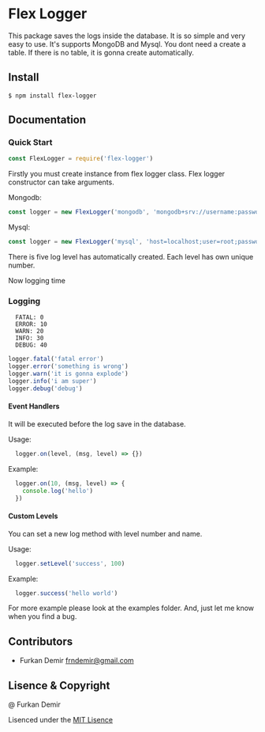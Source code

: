 # Flex Logger
This package saves the logs inside the database. It is so simple and very easy to use. It's supports MongoDB and Mysql. You dont need a create a table. If there is no table, it is gonna create automatically.
## Install

```
$ npm install flex-logger
```

## Documentation

### Quick Start

```js
const FlexLogger = require('flex-logger')
```
Firstly you must create instance from flex logger class. Flex logger constructor can take arguments.

Mongodb:
```js
const logger = new FlexLogger('mongodb', 'mongodb+srv://username:password@host/dbname', 'collectionName')
```
Mysql:
```js
const logger = new FlexLogger('mysql', 'host=localhost;user=root;password=;dbname=test;', 'tableName')
```

There is five log level has automatically created. Each level has own unique number. 

Now logging time

### Logging

```
  FATAL: 0
  ERROR: 10
  WARN: 20
  INFO: 30
  DEBUG: 40
```

```js
logger.fatal('fatal error')
logger.error('something is wrong')
logger.warn('it is gonna explode')
logger.info('i am super')
logger.debug('debug')
```

#### Event Handlers
It will be executed before the log save in the database.

Usage: 
```js
  logger.on(level, (msg, level) => {})
```
Example:
```js
  logger.on(10, (msg, level) => {
    console.log('hello')
  })
```

#### Custom Levels
You can set a new log method with level number and name.

Usage: 
```js
  logger.setLevel('success', 100)
```
Example:
```js
  logger.success('hello world')
```

For more example please look at the examples folder. And, just let me know when you find a bug.

## Contributors
- Furkan Demir <frndemir@gmail.com>

## Lisence & Copyright

@ Furkan Demir

Lisenced under the [MIT Lisence](LISENCE)
